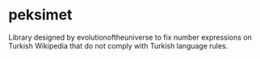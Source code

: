 # peksimet
Library designed by evolutionoftheuniverse to fix number expressions on Turkish Wikipedia that do not comply with Turkish language rules.
